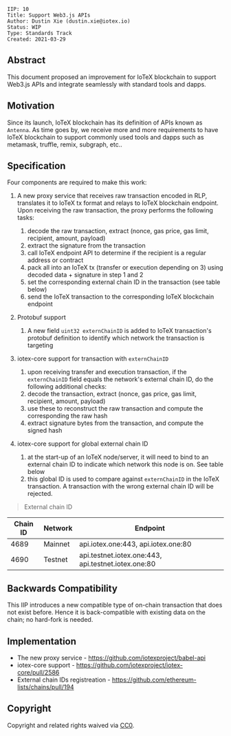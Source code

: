 ```
IIP: 10
Title: Support Web3.js APIs
Author: Dustin Xie (dustin.xie@iotex.io)
Status: WIP
Type: Standards Track
Created: 2021-03-29
```

## Abstract
This document proposed an improvement for IoTeX blockchain to support Web3.js APIs and integrate seamlessly with standard tools and dapps.

## Motivation
Since its launch, IoTeX blockchain has its definition of APIs known as `Antenna`. As time goes by, we receive more and more requirements to have IoTeX blockchain to support commonly used tools and dapps such as metamask, truffle, remix, subgraph, etc..

## Specification
Four components are required to make this work:

1. A new proxy service that receives raw transaction encoded in RLP, translates it to IoTeX tx format and relays to IoTeX blockchain endpoint. Upon receiving the raw transaction, the proxy performs the following tasks:
   1. decode the raw transaction, extract (nonce, gas price, gas limit, recipient, amount, payload)
   2. extract the signature from the transaction
   3. call IoTeX endpoint API to determine if the recipient is a regular address or contract
   4. pack all into an IoTeX tx (transfer or execution depending on 3) using decoded data + signature in step 1 and 2
   5. set the corresponding external chain ID in the transaction (see table below)
   6. send the IoTeX transaction to the corresponding IoTeX blockchain endpoint
   
2. Protobuf support
   1. A new field `uint32 externChainID` is added to IoTeX transaction's protobuf definition to identify which network the transaction is targeting

3. iotex-core support for transaction with `externChainID`
   1. upon receiving transfer and execution transaction, if the `externChainID` field equals the network's external chain ID, do the following additional checks:
   2. decode the transaction, extract (nonce, gas price, gas limit, recipient, amount, payload)
   3. use these to reconstruct the raw transaction and compute the corresponding the raw hash
   4. extract signature bytes from the transaction, and compute the signed hash
   
4. iotex-core support for global external chain ID
   1. at the start-up of an IoTeX node/server, it will need to bind to an external chain ID to indicate which network this node is on. See table below
   2. this global ID is used to compare against `externChainID` in the IoTeX transaction. A transaction with the wrong external chain ID will be rejected.

> External chain ID

| Chain ID | Network | Endpoint |
| --- | --- | --- |
| 4689 | Mainnet | api.iotex.one:443, api.iotex.one:80 |
| 4690 | Testnet | api.testnet.iotex.one:443, api.testnet.iotex.one:80 |
 
## Backwards Compatibility
This IIP introduces a new compatible type of on-chain transaction that does not exist before. Hence it is back-compatible with existing data on the chain; no hard-fork is needed. 

## Implementation
- The new proxy service - https://github.com/iotexproject/babel-api 
- iotex-core support - https://github.com/iotexproject/iotex-core/pull/2586
- External chain IDs registreation - https://github.com/ethereum-lists/chains/pull/194

## Copyright
Copyright and related rights waived via [CC0](https://creativecommons.org/publicdomain/zero/1.0/).
